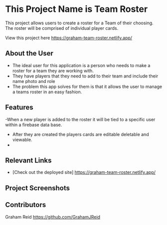 # This Project Name is  Team Roster
 

This project allows users to create a roster for a Team of their choosing. The roster will be comprised of individual player cards. 

View this project here https://graham-team-roster.netlify.app/



## About the User
- The ideal user for this application is a person who needs to make a roster for a team they are working with.
- They have players that they need to add to their team and include their name photo and role
- The problem this app solves for them is that it allows the user to manage a teams roster in an easy fashion. 

## Features 
-When a new player is added to the roster it will be tied to a specific user within a firebase data base.
- After they are created the players cards are editable deletable and viewable.  
- 

## Relevant Links 
- [Check out the deployed site] https://graham-team-roster.netlify.app/



## Project Screenshots 


## Contributors
Graham Reid    https://github.com/GrahamJReid
